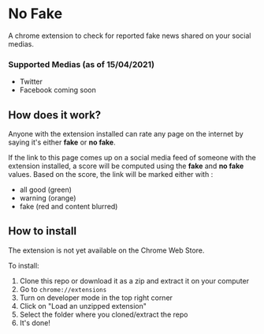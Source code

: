 # No Fake

A chrome extension to check for reported fake news shared on your social medias.

### Supported Medias (as of 15/04/2021)
- Twitter
- Facebook coming soon

## How does it work?
Anyone with the extension installed can rate any page on the internet by saying it's either **fake** or **no fake**.

If the link to this page comes up on a social media feed of someone with the extension installed, a score will be computed using the **fake** and **no fake** values. Based on the score, the link will be marked either with :
- all good (green)
- warning (orange)
- fake (red and content blurred)

## How to install
The extension is not yet available on the Chrome Web Store.

To install:

1. Clone this repo or download it as a zip and extract it on your computer
1. Go to `chrome://extensions`
1. Turn on developer mode in the top right corner
1. Click on "Load an unzipped extension"
1. Select the folder where you cloned/extract the repo
1. It's done!